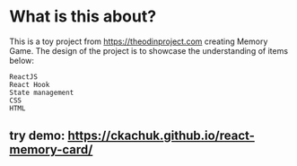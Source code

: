 # What is this about?

This is a toy project from https://theodinproject.com creating Memory Game. The design of the project is to showcase the understanding of items below:

    ReactJS
    React Hook
    State management
    CSS
    HTML
    
    
    
## try demo: https://ckachuk.github.io/react-memory-card/



